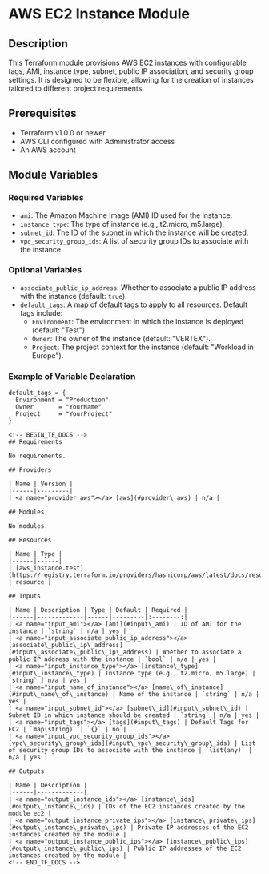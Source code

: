 # AWS EC2 Instance Module

## Description

This Terraform module provisions AWS EC2 instances with configurable tags, AMI, instance type, subnet, public IP association, and security group settings. It is designed to be flexible, allowing for the creation of instances tailored to different project requirements.

## Prerequisites

- Terraform v1.0.0 or newer
- AWS CLI configured with Administrator access
- An AWS account

## Module Variables

### Required Variables

- `ami`: The Amazon Machine Image (AMI) ID used for the instance. 
- `instance_type`: The type of instance (e.g., t2.micro, m5.large).
- `subnet_id`: The ID of the subnet in which the instance will be created.
- `vpc_security_group_ids`: A list of security group IDs to associate with the instance.

### Optional Variables

- `associate_public_ip_address`: Whether to associate a public IP address with the instance (default: `true`).
- `default_tags`: A map of default tags to apply to all resources. Default tags include:
  - `Environment`: The environment in which the instance is deployed (default: "Test").
  - `Owner`: The owner of the instance (default: "VERTEX").
  - `Project`: The project context for the instance (default: "Workload in Europe").

### Example of Variable Declaration

```hcl
default_tags = {
  Environment = "Production"
  Owner       = "YourName"
  Project     = "YourProject"
}

<!-- BEGIN_TF_DOCS -->
## Requirements

No requirements.

## Providers

| Name | Version |
|------|---------|
| <a name="provider_aws"></a> [aws](#provider\_aws) | n/a |

## Modules

No modules.

## Resources

| Name | Type |
|------|------|
| [aws_instance.test](https://registry.terraform.io/providers/hashicorp/aws/latest/docs/resources/instance) | resource |

## Inputs

| Name | Description | Type | Default | Required |
|------|-------------|------|---------|:--------:|
| <a name="input_ami"></a> [ami](#input\_ami) | ID of AMI for the instance | `string` | n/a | yes |
| <a name="input_associate_public_ip_address"></a> [associate\_public\_ip\_address](#input\_associate\_public\_ip\_address) | Whether to associate a public IP address with the instance | `bool` | n/a | yes |
| <a name="input_instance_type"></a> [instance\_type](#input\_instance\_type) | Instance type (e.g., t2.micro, m5.large) | `string` | n/a | yes |
| <a name="input_name_of_instance"></a> [name\_of\_instance](#input\_name\_of\_instance) | Name of the instance | `string` | n/a | yes |
| <a name="input_subnet_id"></a> [subnet\_id](#input\_subnet\_id) | Subnet ID in which instance should be created | `string` | n/a | yes |
| <a name="input_tags"></a> [tags](#input\_tags) | Default Tags for EC2 | `map(string)` | `{}` | no |
| <a name="input_vpc_security_group_ids"></a> [vpc\_security\_group\_ids](#input\_vpc\_security\_group\_ids) | List of security group IDs to associate with the instance | `list(any)` | n/a | yes |

## Outputs

| Name | Description |
|------|-------------|
| <a name="output_instance_ids"></a> [instance\_ids](#output\_instance\_ids) | IDs of the EC2 instances created by the module ec2 |
| <a name="output_instance_private_ips"></a> [instance\_private\_ips](#output\_instance\_private\_ips) | Private IP addresses of the EC2 instances created by the module |
| <a name="output_instance_public_ips"></a> [instance\_public\_ips](#output\_instance\_public\_ips) | Public IP addresses of the EC2 instances created by the module |
<!-- END_TF_DOCS -->